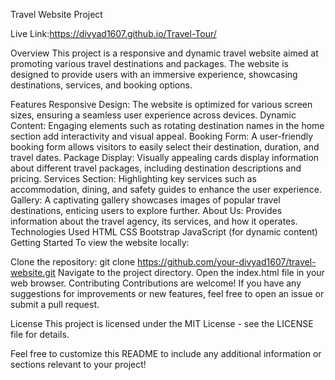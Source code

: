 Travel Website Project

Live Link:https://divyad1607.github.io/Travel-Tour/

Overview
This project is a responsive and dynamic travel website aimed at promoting various travel destinations and packages. The website is designed to provide users with an immersive experience, showcasing destinations, services, and booking options.

Features
Responsive Design: The website is optimized for various screen sizes, ensuring a seamless user experience across devices.
Dynamic Content: Engaging elements such as rotating destination names in the home section add interactivity and visual appeal.
Booking Form: A user-friendly booking form allows visitors to easily select their destination, duration, and travel dates.
Package Display: Visually appealing cards display information about different travel packages, including destination descriptions and pricing.
Services Section: Highlighting key services such as accommodation, dining, and safety guides to enhance the user experience.
Gallery: A captivating gallery showcases images of popular travel destinations, enticing users to explore further.
About Us: Provides information about the travel agency, its services, and how it operates.
Technologies Used
HTML
CSS
Bootstrap
JavaScript (for dynamic content)
Getting Started
To view the website locally:

Clone the repository: git clone https://github.com/your-divyad1607/travel-website.git
Navigate to the project directory.
Open the index.html file in your web browser.
Contributing
Contributions are welcome! If you have any suggestions for improvements or new features, feel free to open an issue or submit a pull request.

License
This project is licensed under the MIT License - see the LICENSE file for details.

Feel free to customize this README to include any additional information or sections relevant to your project!
